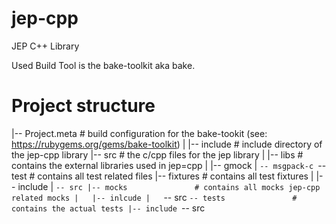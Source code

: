 # jep-cpp
JEP C++ Library

Used Build Tool is the bake-toolkit aka bake.

Project structure
========================================================= 

|-- Project.meta            # build configuration for the bake-tookit (see: https://rubygems.org/gems/bake-toolkit)
|
|-- include                 # include directory of the jep-cpp library
|-- src                     # the c/cpp files for the jep library
|
|-- libs                    # contains the external libraries used in jep=cpp 
|   |-- gmock
|   `-- msgpack-c
`-- test                    # contains all test related files
    |-- fixtures            # contains all test fixtures 
    |   |-- include
    |   `-- src
    |-- mocks               # contains all mocks jep-cpp related mocks
    |   |-- inlcude
    |   `-- src
    `-- tests               # contains the actual tests
        |-- include
        `-- src

